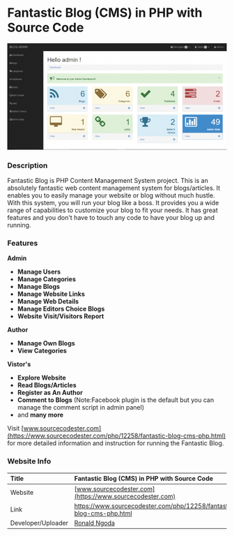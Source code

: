 # Fantastic Blog (CMS) in PHP with Source Code

<div align="center">
	<img src="blogadmin.png" />
</div>

### Description
Fantastic Blog is PHP Content Management System project. This is an absolutely fantastic web content management system for blogs/articles. It enables you to easily manage your website or blog without much hustle. With this system, you will run your blog like a boss. It provides you a wide range of capabilities to customize your blog to fit your needs. It has great features and you don't have to touch any code to have your blog up and running.

### Features

<strong>Admin</strong>
<ul>
	<li><strong>Manage Users</strong></li>
	<li><strong>Manage Categories</strong></li>
	<li><strong>Manage Blogs</strong></li>
	<li><strong>Manage Website Links</strong></li>
	<li><strong>Manage Web Details</strong></li>
	<li><strong>Manage Editors Choice Blogs</strong></li>
	<li><strong>Website Visit/Visitors Report</strong></li>
</ul>
<strong>Author</strong>
<ul>
	<li><strong>Manage Own Blogs</strong></li>
	<li><strong>View Categories</strong></li>
</ul>
<strong>Vistor's</strong>
<ul>
	<li><strong>Explore Website</strong></li>
	<li><strong>Read Blogs/Articles</strong></li>
	<li><strong>Register as An Author</strong></li>
	<li><strong>Comment to Blogs</strong> (Note:Facebook plugin is the default but you can manage the comment script in admin panel)</li>
	<li>and <strong>many more</strong></li>
</ul>

Visit [www.sourcecodester.com](https://www.sourcecodester.com/php/12258/fantastic-blog-cms-php.html) for more detailed information and instruction for running the Fantastic Blog.

### Website Info
| Title | Fantastic Blog (CMS) in PHP with Source Code |
|:-----|:--------|
| Website | [www.sourcecodester.com](https://www.sourcecodester.com) |
| Link | https://www.sourcecodester.com/php/12258/fantastic-blog-cms-php.html |
| Developer/Uploader | [Ronald Ngoda](https://www.sourcecodester.com) |
